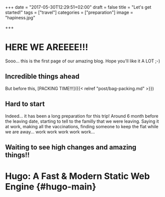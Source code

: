 +++
date = "2017-05-30T12:29:51+02:00"
draft = false
title = "Let's get started!"
tags = ["travel"]
categories = ["preparation"]
image = "hapiness.jpg"

+++

# HERE WE AREEEE!!!

Sooo... this is the first page of our amazing blog. Hope you'll like it A LOT ;-)

## Incredible things ahead
But before this, [PACKING TIME!!!]({{< relref "post/bag-packing.md" >}})

## Hard to start

Indeed... it has been a long preparation for this trip! Around 6 month before the leaving date, starting to tell to the familly that we were leaving.
Saying it at work, making all the vaccinations, finding someone to keep the flat while we are away... work work work work work...
## Waiting to see high changes and amazing things!!


# Hugo: A Fast & Modern Static Web Engine {#hugo-main}